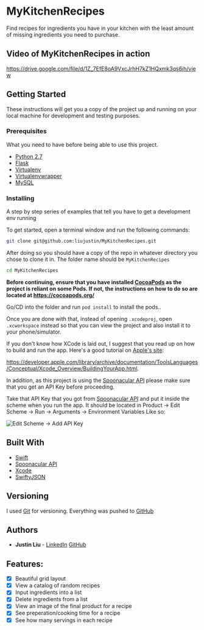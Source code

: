 # MyKitchenRecipes
Find recipes for ingredients you have in your kitchen with the least amount of missing ingredients you need to purchase.

## Video of MyKitchenRecipes in action
https://drive.google.com/file/d/1Z_7EfE8oA9VxcJrhH7kZ1HQxmk3qs6ih/view

## Getting Started

These instructions will get you a copy of the project up and running on your local machine for development and testing purposes.

### Prerequisites

What you need to have before being able to use this project.

* [Python 2.7](https://www.python.org)
* [Flask](http://flask.pocoo.org)
* [Virtualenv](https://virtualenv.pypa.io/)
* [Virtualenvwrapper](https://virtualenvwrapper.readthedocs.io/)
* [MySQL](https://www.mysql.com)

### Installing

A step by step series of examples that tell you have to get a development env running

To get started, open a terminal window and run the following commands:

```bash
git clone git@github.com:liujustin/MyKitchenRecipes.git
```

After doing so you should have a copy of the repo in whatever directory you chose to clone it in. The folder name should be `MyKitchenRecipes`

```bash
cd MyKitchenRecipes
```

**Before continuing, ensure that you have installed [CocoaPods](https://cocoapods.org/) as the project is reliant on some Pods. If not, the instructions on how to do so are located at https://cocoapods.org/**

Go/CD into the folder and run `pod install` to install the pods.. 

Once you are done with that, instead of opening `.xcodeproj`, open `.xcworkspace` instead so that you can view the project and also install it to your phone/simulator.

If you don't know how XCode is laid out, I suggest that you read up on how to build and run the app. Here's a good tutorial on [Apple's site](https://developer.apple.com/library/archive/documentation/ToolsLanguages/Conceptual/Xcode_Overview/BuildingYourApp.html):

https://developer.apple.com/library/archive/documentation/ToolsLanguages/Conceptual/Xcode_Overview/BuildingYourApp.html.

In addition, as this project is using the [Spoonacular API](https://spoonacular.com/food-api) please make sure that you get an API Key before proceeding.

Take that API Key that you got from [Spoonacular API](https://spoonacular.com/food-api) and put it inside the scheme when you run the app. It should be located in Product -> Edit Scheme -> Run -> Arguments -> Environment Variables    Like so:

![Edit Scheme -> Add API Key](https://i.imgur.com/G8tVYEc.png)

## Built With

* [Swift](https://developer.apple.com/swift/)
* [Spoonacular API](https://spoonacular.com/food-api)
* [Xcode](https://developer.apple.com/xcode/)
* [SwiftyJSON](https://github.com/SwiftyJSON/SwiftyJSON)

## Versioning

I used [Git](https://git-scm.com) for versioning. Everything was pushed to [GitHub](https://github.com) 

## Authors

* **Justin Liu** - [LinkedIn](https://www.linkedin.com/in/imjustliu/)  [GitHub](https://github.com/liujustin)

## Features:
- [X] Beautiful grid layout
- [X] View a catalog of random recipes
- [X] Input ingredients into a list
- [X] Delete ingredients from a list
- [X] View an image of the final product for a recipe
- [X] See preperation/cooking time for a recipe
- [X] See how many servings in each recipe
